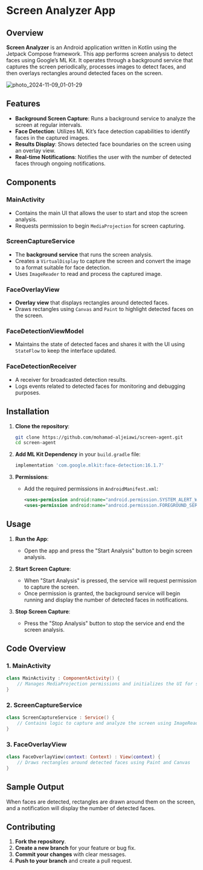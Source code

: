 
# Screen Analyzer App

## Overview

**Screen Analyzer** is an Android application written in Kotlin using the Jetpack Compose framework. This app performs screen analysis to detect faces using Google’s ML Kit. It operates through a background service that captures the screen periodically, processes images to detect faces, and then overlays rectangles around detected faces on the screen.

![photo_2024-11-09_01-01-29](https://github.com/user-attachments/assets/90a8f5a6-f756-4e6d-8717-56a2438ba856)


## Features

- **Background Screen Capture**: Runs a background service to analyze the screen at regular intervals.
- **Face Detection**: Utilizes ML Kit’s face detection capabilities to identify faces in the captured images.
- **Results Display**: Shows detected face boundaries on the screen using an overlay view.
- **Real-time Notifications**: Notifies the user with the number of detected faces through ongoing notifications.

## Components

### MainActivity

- Contains the main UI that allows the user to start and stop the screen analysis.
- Requests permission to begin `MediaProjection` for screen capturing.

### ScreenCaptureService

- The **background service** that runs the screen analysis.
- Creates a `VirtualDisplay` to capture the screen and convert the image to a format suitable for face detection.
- Uses `ImageReader` to read and process the captured image.

### FaceOverlayView

- **Overlay view** that displays rectangles around detected faces.
- Draws rectangles using `Canvas` and `Paint` to highlight detected faces on the screen.

### FaceDetectionViewModel

- Maintains the state of detected faces and shares it with the UI using `StateFlow` to keep the interface updated.

### FaceDetectionReceiver

- A receiver for broadcasted detection results.
- Logs events related to detected faces for monitoring and debugging purposes.

## Installation

1. **Clone the repository**:
   ```bash
   git clone https://github.com/mohamad-aljeiawi/screen-agent.git
   cd screen-agent
   ```

2. **Add ML Kit Dependency** in your `build.gradle` file:
   ```gradle
   implementation 'com.google.mlkit:face-detection:16.1.7'
   ```

3. **Permissions**:
   - Add the required permissions in `AndroidManifest.xml`:
     ```xml
     <uses-permission android:name="android.permission.SYSTEM_ALERT_WINDOW"/>
     <uses-permission android:name="android.permission.FOREGROUND_SERVICE"/>
     ```

## Usage

1. **Run the App**:
   - Open the app and press the "Start Analysis" button to begin screen analysis.

2. **Start Screen Capture**:
   - When "Start Analysis" is pressed, the service will request permission to capture the screen.
   - Once permission is granted, the background service will begin running and display the number of detected faces in notifications.

3. **Stop Screen Capture**:
   - Press the "Stop Analysis" button to stop the service and end the screen analysis.

## Code Overview

### 1. MainActivity

```kotlin
class MainActivity : ComponentActivity() {
    // Manages MediaProjection permissions and initializes the UI for starting and stopping analysis
}
```

### 2. ScreenCaptureService

```kotlin
class ScreenCaptureService : Service() {
    // Contains logic to capture and analyze the screen using ImageReader and ML Kit
}
```

### 3. FaceOverlayView

```kotlin
class FaceOverlayView(context: Context) : View(context) {
    // Draws rectangles around detected faces using Paint and Canvas
}
```

## Sample Output

When faces are detected, rectangles are drawn around them on the screen, and a notification will display the number of detected faces.

## Contributing

1. **Fork the repository**.
2. **Create a new branch** for your feature or bug fix.
3. **Commit your changes** with clear messages.
4. **Push to your branch** and create a pull request.
